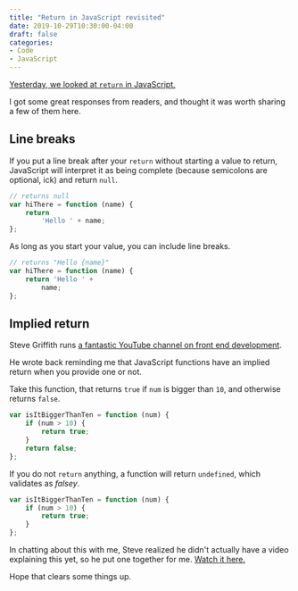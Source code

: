 ```yaml
---
title: "Return in JavaScript revisited"
date: 2019-10-29T10:30:00-04:00
draft: false
categories:
- Code
- JavaScript
---
```


[Yesterday, we looked at `return` in JavaScript.](/wtf-is-return-in-javascript/)

I got some great responses from readers, and thought it was worth sharing a few of them here.

## Line breaks

If you put a line break after your `return` without starting a value to return, JavaScript will interpret it as being complete (because semicolons are optional, ick) and return `null`.

```js
// returns null
var hiThere = function (name) {
	return
		'Hello ' + name;
};
```

As long as you start your value, you can include line breaks.

```js
// returns "Hello {name}"
var hiThere = function (name) {
	return 'Hello ' +
		name;
};
```

## Implied return

Steve Griffith runs [a fantastic YouTube channel on front end development](https://www.youtube.com/channel/UCTBGXCJHORQjivtgtMsmkAQ).

He wrote back reminding me that JavaScript functions have an implied return when you provide one or not.

Take this function, that returns `true` if `num` is bigger than `10`, and otherwise returns `false`.

```js
var isItBiggerThanTen = function (num) {
	if (num > 10) {
		return true;
	}
	return false;
};
```

If you do not `return` anything, a function will return `undefined`, which validates as *falsey*.

```js
var isItBiggerThanTen = function (num) {
	if (num > 10) {
		return true;
	}
};
```

In chatting about this with me, Steve realized he didn't actually have a video explaining this yet, so he put one together for me. [Watch it here.](https://www.youtube.com/watch?v=GwU1TAC2BDY)

Hope that clears some things up.